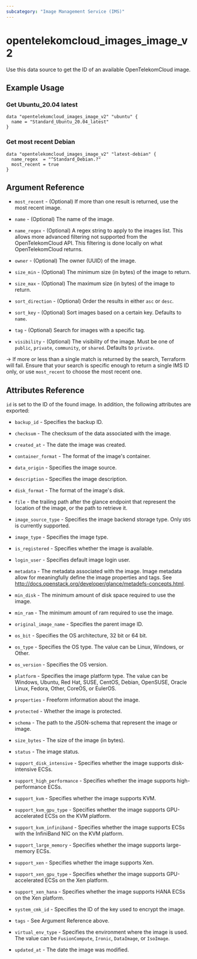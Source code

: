 ```yaml
---
subcategory: "Image Management Service (IMS)"
---
```


# opentelekomcloud_images_image_v2

Use this data source to get the ID of an available OpenTelekomCloud image.

## Example Usage

### Get Ubuntu_20.04 latest

```hcl
data "opentelekomcloud_images_image_v2" "ubuntu" {
  name = "Standard_Ubuntu_20.04_latest"
}
```

### Get most recent Debian

```hcl
data "opentelekomcloud_images_image_v2" "latest-debian" {
  name_regex  = "^Standard_Debian.?"
  most_recent = true
}
```

## Argument Reference

* `most_recent` - (Optional) If more than one result is returned, use the most recent image.

* `name` - (Optional) The name of the image.

* `name_regex` - (Optional) A regex string to apply to the images list.
  This allows more advanced filtering not supported from the OpenTelekomCloud API.
  This filtering is done locally on what OpenTelekomCloud returns.

* `owner` - (Optional) The owner (UUID) of the image.

* `size_min` - (Optional) The minimum size (in bytes) of the image to return.

* `size_max` - (Optional) The maximum size (in bytes) of the image to return.

* `sort_direction` - (Optional) Order the results in either `asc` or `desc`.

* `sort_key` - (Optional) Sort images based on a certain key. Defaults to `name`.

* `tag` - (Optional) Search for images with a specific tag.

* `visibility` - (Optional) The visibility of the image. Must be one of
   `public`, `private`, `community`, or `shared`. Defaults to `private`.

-> If more or less than a single match is returned by the search, Terraform will fail.
Ensure that your search is specific enough to return a single IMS ID only, or use `most_recent`
to choose the most recent one.

## Attributes Reference

`id` is set to the ID of the found image. In addition, the following attributes are exported:

* `backup_id` - Specifies the backup ID.

* `checksum` - The checksum of the data associated with the image.

* `created_at` - The date the image was created.

* `container_format` - The format of the image's container.

* `data_origin` - Specifies the image source.

* `description` - Specifies the image description.

* `disk_format` - The format of the image's disk.

* `file` - the trailing path after the glance endpoint that represent the
  location of the image, or the path to retrieve it.

* `image_source_type` - Specifies the image backend storage type. Only `UDS` is currently supported.

* `image_type` - Specifies the image type.

* `is_registered` - Specifies whether the image is available.

* `login_user` - Specifies default image login user.

* `metadata` - The metadata associated with the image.
  Image metadata allow for meaningfully define the image properties
  and tags. See http://docs.openstack.org/developer/glance/metadefs-concepts.html.

* `min_disk` - The minimum amount of disk space required to use the image.

* `min_ram` - The minimum amount of ram required to use the image.

* `original_image_name` - Specifies the parent image ID.

* `os_bit` - Specifies the OS architecture, 32 bit or 64 bit.

* `os_type` - Specifies the OS type. The value can be Linux, Windows, or Other.

* `os_version` - Specifies the OS version.

* `platform` - Specifies the image platform type. The value can be Windows, Ubuntu, Red Hat, SUSE, CentOS,
  Debian, OpenSUSE, Oracle Linux, Fedora, Other, CoreOS, or EulerOS.

* `properties` - Freeform information about the image.

* `protected` - Whether the image is protected.

* `schema` - The path to the JSON-schema that represent the image or image.

* `size_bytes` - The size of the image (in bytes).

* `status` - The image status.

* `support_disk_intensive` - Specifies whether the image supports disk-intensive ECSs.

* `support_high_performance` - Specifies whether the image supports high-performance ECSs.

* `support_kvm` - Specifies whether the image supports KVM.

* `support_kvm_gpu_type` - Specifies whether the image supports GPU-accelerated ECSs on the KVM platform.

* `support_kvm_infiniband` - Specifies whether the image supports ECSs with the InfiniBand NIC on the KVM platform.

* `support_large_memory` - Specifies whether the image supports large-memory ECSs.

* `support_xen` - Specifies whether the image supports Xen.

* `support_xen_gpu_type` - Specifies whether the image supports GPU-accelerated ECSs on the Xen platform.

* `support_xen_hana` - Specifies whether the image supports HANA ECSs on the Xen platform.

* `system_cmk_id` - Specifies the ID of the key used to encrypt the image.

* `tags` - See Argument Reference above.

* `virtual_env_type` - Specifies the environment where the image is used.
  The value can be `FusionCompute`, `Ironic`, `DataImage`, or `IsoImage`.

* `updated_at` - The date the image was modified.
